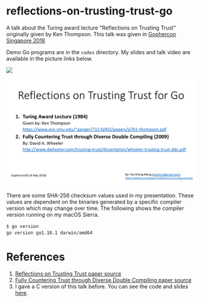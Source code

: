 # reflections-on-trusting-trust-go
A talk about the Turing award lecture "Reflections on Trusting Trust" originally given by Ken Thompson. This talk was given in [Gophercon Singapore 2018](https://2018.gophercon.sg)

Demo Go programs are in the `codes` directory. My slides and talk video are available in the picture links below.

[![](http://img.youtube.com/vi/T82JttlJf60/0.jpg)](https://www.youtube.com/watch?v=T82JttlJf60)

[![My slides on slideshare](first-slide.png)](https://www.slideshare.net/yeokm1/reflections-on-trusting-trust-for-go)

There are some SHA-256 checksum values used in my presentation. These values are dependent on the binaries generated by a specific compiler version which may change over time. The following shows the compiler version running on my macOS Sierra.

```bash
$ go version
go version go1.10.1 darwin/amd64
```

References
====
1. [Reflections on Trusting Trust paper source](https://www.ece.cmu.edu/~ganger/712.fall02/papers/p761-thompson.pdf)
2. [Fully Countering Trust through Diverse Double Compiling paper source](http://www.dwheeler.com/trusting-trust/dissertation/wheeler-trusting-trust-ddc.pdf)
3. I gave a C version of this talk before. You can see the code and slides [here](https://github.com/yeokm1/reflections-on-trusting-trust).
